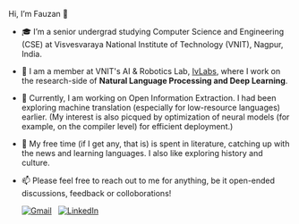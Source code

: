 Hi, I’m Fauzan 👋
- 🎓 I’m a senior undergrad studying Computer Science and Engineering (CSE) at Visvesvaraya National Institute of Technology (VNIT), Nagpur, India. 
- 🌱 I am a member at VNIT's AI & Robotics Lab, [IvLabs](https://www.ivlabs.in/), where I work on the research-side of **Natural Language Processing and Deep Learning**.
- 📝 Currently, I am working on Open Information Extraction. I had been exploring machine translation (especially for low-resource languages) earlier. (My interest is also picqued by optimization of neural models (for example, on the compiler level) for efficient deployment.)
- 📖 My free time (if I get any, that is) is spent in literature, catching up with the news and learning languages. I also like exploring history and culture.
- 📫 Please feel free to reach out to me for anything, be it open-ended discussions, feedback or colloborations!

     [![Gmail](https://img.shields.io/badge/Gmail-red?style=for-the-badge&logo=gmail&logoColor=white)](mailto:fauzanfarooqui7@gmail.com)  &nbsp;
     [![LinkedIn](https://img.shields.io/badge/LinkedIn-blue?style=for-the-badge&logo=Linkedin&logoColor=white)](https://www.linkedin.com/in/fauzan-farooqui/)
       

<!---
FauzanFarooqui/FauzanFarooqui is a ✨ special ✨ repository because its `README.md` (this file) appears on your GitHub profile.
You can click the Preview link to take a look at your changes.
--->
